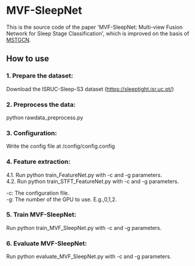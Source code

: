 # MVF-SleepNet
This is the source code of the paper 'MVF-SleepNet: Multi-view Fusion Network for Sleep Stage Classification', which is improved on the basis of [MSTGCN](https://github.com/ziyujia/MSTGCN).

## How to use

### 1. Prepare the dataset:

Download the ISRUC-Sleep-S3 dataset (https://sleeptight.isr.uc.pt/)

### 2. Preprocess the data:

python rawdata_preprocess.py

### 3. Configuration:

Write the config file at /config/config.config

### 4. Feature extraction:

4.1. Run python train_FeatureNet.py with -c and -g parameters. <br>
4.2. Run python train_STFT_FeatureNet.py with -c and -g parameters.

-c: The configuration file. <br>
-g: The number of the GPU to use. E.g.,0,1,2.

### 5. Train MVF-SleepNet:

Run python train_MVF_SleepNet.py with -c and -g parameters.

### 6. Evaluate MVF-SleepNet:

Run python evaluate_MVF_SleepNet.py with -c and -g parameters.
